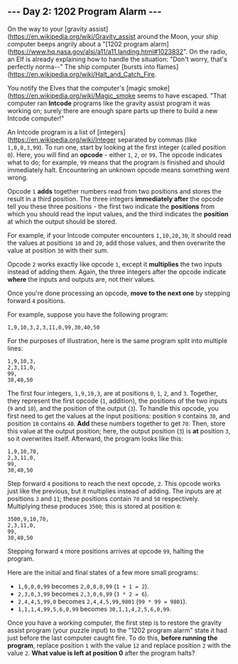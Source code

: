 ## --- Day 2: 1202 Program Alarm ---
On the way to your [gravity assist](https://en.wikipedia.org/wiki/Gravity_assist around the Moon, your ship computer beeps angrily about a "[1202 program alarm](https://www.hq.nasa.gov/alsj/a11/a11.landing.html#1023832". On the radio, an Elf is already explaining how to handle the situation: "Don't worry, that's perfectly norma--" The ship computer [bursts into flames](https://en.wikipedia.org/wiki/Halt_and_Catch_Fire.
 
You notify the Elves that the computer's [magic smoke](https://en.wikipedia.org/wiki/Magic_smoke seems to have escaped. "That computer ran **Intcode** programs like the gravity assist program it was working on; surely there are enough spare parts up there to build a new Intcode computer!"
 
An Intcode program is a list of [integers](https://en.wikipedia.org/wiki/Integer separated by commas (like `1,0,0,3,99`). To run one, start by looking at the first integer (called position `0`). Here, you will find an **opcode** - either `1`, `2`, or `99`. The opcode indicates what to do; for example, `99` means that the program is finished and should immediately halt. Encountering an unknown opcode means something went wrong.
 
Opcode `1` **adds** together numbers read from two positions and stores the result in a third position. The three integers **immediately after** the opcode tell you these three positions - the first two indicate the **positions** from which you should read the input values, and the third indicates the **position** at which the output should be stored.
 
For example, if your Intcode computer encounters `1,10,20,30`, it should read the values at positions `10` and `20`, add those values, and then overwrite the value at position `30` with their sum.
 
Opcode `2` works exactly like opcode `1`, except it **multiplies** the two inputs instead of adding them. Again, the three integers after the opcode indicate **where** the inputs and outputs are, not their values.
 
Once you're done processing an opcode, **move to the next one** by stepping forward `4` positions.
 
For example, suppose you have the following program:
 
```
1,9,10,3,2,3,11,0,99,30,40,50
```
 
For the purposes of illustration, here is the same program split into multiple lines:
 
```
1,9,10,3,
2,3,11,0,
99,
30,40,50
```
 
The first four integers, `1,9,10,3`, are at positions `0`, `1`, `2`, and `3`. Together, they represent the first opcode (`1`, addition), the positions of the two inputs (`9` and `10`), and the position of the output (`3`). To handle this opcode, you first need to get the values at the input positions: position `9` contains `30`, and position `10` contains `40`. **Add** these numbers together to get `70`. Then, store this value at the output position; here, the output position (`3`) is **at** position `3`, so it overwrites itself. Afterward, the program looks like this:
 
```
1,9,10,70,
2,3,11,0,
99,
30,40,50
```
 
Step forward `4` positions to reach the next opcode, `2`. This opcode works just like the previous, but it multiplies instead of adding. The inputs are at positions `3` and `11`; these positions contain `70` and `50` respectively. Multiplying these produces `3500`; this is stored at position `0`:
 
```
3500,9,10,70,
2,3,11,0,
99,
30,40,50
```
 
Stepping forward `4` more positions arrives at opcode `99`, halting the program.
 
Here are the initial and final states of a few more small programs:
 
- `1,0,0,0,99` becomes `2,0,0,0,99` (`1 + 1 = 2`).
- `2,3,0,3,99` becomes `2,3,0,6,99` (`3 * 2 = 6`).
- `2,4,4,5,99,0` becomes `2,4,4,5,99,9801` (`99 * 99 = 9801`).
- `1,1,1,4,99,5,6,0,99` becomes `30,1,1,4,2,5,6,0,99`.
 
Once you have a working computer, the first step is to restore the gravity assist program (your puzzle input) to the "1202 program alarm" state it had just before the last computer caught fire. To do this, **before running the program**, replace position `1` with the value `12` and replace position `2` with the value `2`. **What value is left at position 0** after the program halts?
 